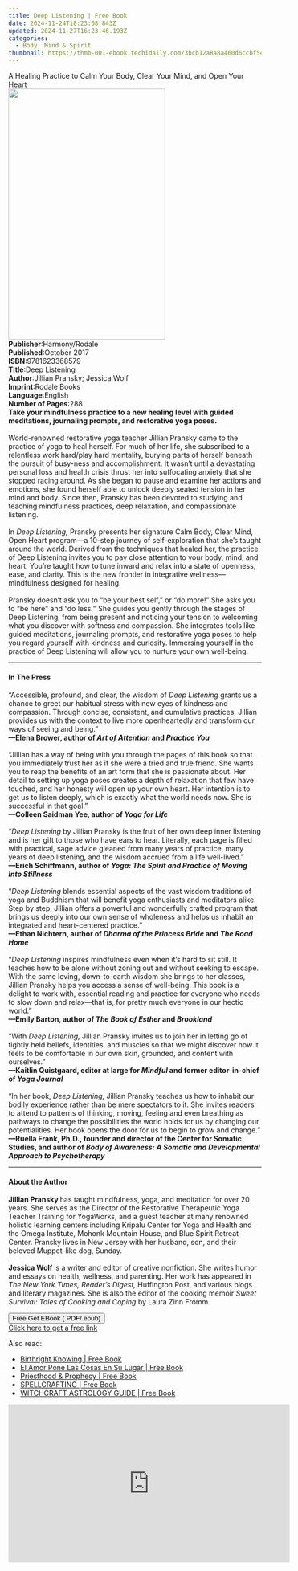 ```yaml
---
title: Deep Listening | Free Book
date: 2024-11-24T18:23:08.843Z
updated: 2024-11-27T16:23:46.193Z
categories:
  - Body, Mind & Spirit
thumbnail: https://thmb-001-ebook.techidaily.com/3bcb12a8a8a460d6ccbf5401676eb20bf8522075d4bfe16fa70df5cfb1eed691.jpg
---
```

<main id="book-container">
  <div class="flex flex-col">
    <div class="book-brief flex-1 py-6 px-4 sm:p-6 md:py-10 md:px-8">
      <!-- brief-->
      <div class="book-brief-main">
        A Healing Practice to Calm Your Body, Clear Your Mind, and Open Your
        Heart
      </div>
    </div>
    <div
      class="book-meta-info flex-1 grid gap-4 col-start-1 col-end-3 row-start-1 sm:mb-6 sm:grid-cols-4 lg:gap-6 lg:col-start-2 lg:row-end-6 lg:row-span-6 lg:mb-0"
    >
      <div
        class="book-meta-info-left place-content-center mt-4 p-4 text-sm leading-6 col-start-2 col-span-2 dark:text-slate-400"
      >
        <img
          class="w-full h-500 object-cover rounded-lg sm:h-255 sm:col-span-2 lg:col-span-full"
          src="https://img-001-ebook.techidaily.com/025c30b8cfa1e3dcaa7a85f0e47aa5d437d9dc953ed257361c8185f1705fb143.jpg"
          alt=""
          width="312"
          height="500"
        />
      </div>
      <div
        class="book-meta-info-right mt-2 col-start-1 row-start-2 col-span-3 self-center"
      >
        <!-- meta data  -->
        <div class="flex flex-col px-4 md:px-8">
          <div class="flex-1">
            <strong>Publisher</strong>:<span class="px-2">Harmony/Rodale</span>
          </div>
          <div class="flex-1">
            <strong>Published</strong>:<span class="px-2">October 2017</span>
          </div>
          <div class="flex-1">
            <strong>ISBN</strong>:<span class="px-2">9781623368579</span>
          </div>
          <div class="flex-1">
            <strong>Title</strong>:<span class="px-2">Deep Listening</span>
          </div>
          <div class="flex-1">
            <strong>Author</strong>:<span class="px-2"
              >Jillian Pransky; Jessica Wolf</span
            >
          </div>
          <div class="flex-1">
            <strong>Imprint</strong>:<span class="px-2">Rodale Books</span>
          </div>
          <div class="flex-1">
            <strong>Language</strong>:<span class="px-2">English</span>
          </div>
          <div class="flex-1">
            <strong>Number of Pages</strong>:<span class="px-2">288</span>
          </div>
        </div>
      </div>
    </div>
    <div class="book-description flex-1 py-6 px-4 sm:p-6 md:py-10 md:px-8">
      <div class="book-description-main">
        <div accordion-content="" id="description">
          <b
            >Take your mindfulness practice to a new healing level with guided
            meditations, journaling prompts, and restorative yoga poses.</b
          ><br /><br />World-renowned restorative yoga teacher Jillian Pransky
          came to the practice of yoga to heal herself. For much of her life,
          she subscribed to a relentless work hard/play hard mentality, burying
          parts of herself beneath the pursuit of busy-ness and accomplishment.
          It wasn’t until a devastating personal loss and health crisis thrust
          her into suffocating anxiety that she stopped racing around. As she
          began to pause and examine her actions and emotions, she found herself
          able to unlock deeply seated tension in her mind and body. Since then,
          Pransky has been devoted to studying and teaching mindfulness
          practices, deep relaxation, and compassionate listening.<br /><br />In&nbsp;<i
            >Deep Listening,</i
          >&nbsp;Pransky presents her signature Calm Body, Clear Mind, Open
          Heart program—a 10-step journey of self-exploration that she’s taught
          around the world. Derived from the techniques that healed her, the
          practice of Deep Listening invites you to pay close attention to your
          body, mind, and heart. You’re taught how to tune inward and relax into
          a state of openness, ease, and clarity. This is the new frontier in
          integrative wellness—mindfulness designed for healing.<br /><br />Pransky
          doesn’t ask you to “be your best self,” or “do more!” She asks you to
          “be here” and “do less<i>.</i>” She guides you gently through the
          stages of Deep Listening, from being present and noticing your tension
          to welcoming what you discover with softness and compassion. She
          integrates tools like guided meditations, journaling prompts, and
          restorative yoga poses to help you regard yourself with kindness and
          curiosity. Immersing yourself in the practice of Deep Listening will
          allow you to nurture your own well-being.
        </div>
        <div class="accordion-fader"></div>
      </div>
    </div>
    <div class="book-excerpts flex-1 py-6 px-4 sm:p-6 md:py-10 md:px-8">
      <!-- excerpts-->
      <div class="book-excerpts-main">
        <hr />
        <h4 class="placeholder placeholder-heading">
          <span>In The Press</span>
        </h4>
        <p>
          “Accessible, profound, and clear, the wisdom of
          <i>Deep Listening</i> grants us a chance to greet our habitual stress
          with new eyes of kindness and compassion. Through concise, consistent,
          and cumulative practices, Jillian provides us with the context to live
          more openheartedly and transform our ways of seeing and being.”<br /><b
            >—Elena Brower, author of <i>Art of Attention</i> and
            <i>Practice You</i></b
          ><br /><br />“Jillian has a way of being with you through the pages of
          this book so that you immediately trust her as if she were a tried and
          true friend. She wants you to reap the benefits of an art form that
          she is passionate about. Her detail to setting up yoga poses creates a
          depth of relaxation that few have touched, and her honesty will open
          up your own heart. Her intention is to get us to listen deeply, which
          is exactly what the world needs now. She is successful in that
          goal.”<br /><b>—Colleen Saidman Yee, author of <i>Yoga for Life</i></b
          ><br /><br />“<i>Deep Listening</i> by Jillian Pransky is the fruit of
          her own deep inner listening and is her gift to those who have ears to
          hear. Literally, each page is filled with practical, sage advice
          gleaned from many years of practice, many years of deep listening, and
          the wisdom accrued from a life well-lived.”<br /><b>
            —Erich Schiffmann, author of
            <i>Yoga: The Spirit and Practice of Moving Into Stillness</i></b
          ><br /><br />“<i>Deep Listening</i> blends essential aspects of the
          vast wisdom traditions of yoga and Buddhism that will benefit yoga
          enthusiasts and meditators alike. Step by step, Jillian offers a
          powerful and wonderfully crafted program that brings us deeply into
          our own sense of wholeness and helps us inhabit an integrated and
          heart-centered practice.”<br /><b
            >—Ethan Nichtern, author of <i>Dharma of the Princess Bride</i> and
            <i>The Road Home</i></b
          ><br /><br />“<i>Deep Listening </i>inspires mindfulness even when
          it’s hard to sit still. It teaches how to be alone without zoning out
          and without seeking to escape. With the same loving, down-to-earth
          wisdom she brings to her classes, Jillian Pransky helps you access a
          sense of well-being. This book is a delight to work with, essential
          reading and practice for everyone who needs to slow down and
          relax—that is, for pretty much everyone in our hectic world.” <br /><b
            >—Emily Barton, author of <i>The Book of Esther</i> and
            <i>Brookland </i></b
          ><br /><br />“With <i>Deep Listening,</i> Jillian Pransky invites us
          to join her in letting go of tightly held beliefs, identities, and
          muscles so that we might discover how it feels to be comfortable in
          our own skin, grounded, and content with ourselves.” <br /><b
            >—Kaitlin Quistgaard, editor at large for <i>Mindful</i> and former
            editor-in-chief of <i>Yoga Journal<br /><br /></i></b
          >“In her book, <i>Deep Listening, </i>Jillian Pransky teaches us how
          to inhabit our bodily experience rather than be mere spectators to it.
          She invites readers to attend to patterns of thinking, moving, feeling
          and even breathing as pathways to change the possibilities the world
          holds for us by changing our potentialities. Her book opens the door
          for us to begin to grow and change.”<br /><b
            >—Ruella Frank, Ph.D., founder and director of the Center for
            Somatic Studies, and author of
            <i
              >Body of Awareness: A Somatic and Developmental Approach to
              Psychotherapy<br /></i
          ></b>
        </p>
      </div>
    </div>
    <div class="book-about-author flex-1 py-6 px-4 sm:p-6 md:py-10 md:px-8">
      <!-- about author-->
      <div class="book-main-author-main">
        <hr />
        <h4 class="placeholder placeholder-heading">
          <span>About the Author</span>
        </h4>
        <p>
          <b>Jillian Pransky </b>has taught mindfulness, yoga, and meditation
          for over 20 years. She serves as the Director of the Restorative
          Therapeutic Yoga Teacher Training for YogaWorks, and a guest teacher
          at many renowned holistic learning centers including Kripalu Center
          for Yoga and Health and the Omega Institute, Mohonk Mountain House,
          and Blue Spirit Retreat Center. Pransky lives in New Jersey with her
          husband, son, and their beloved Muppet-like dog, Sunday.<br /><br /><b
            >Jessica Wolf </b
          >is a writer and editor of creative nonfiction. She writes humor and
          essays on health, wellness, and parenting. Her work has appeared in
          <i>The New York Times, Reader’s Digest,</i> Huffington Post, and
          various blogs and literary magazines. She is also the editor of the
          cooking memoir <i>Sweet Survival: Tales of Cooking and Coping </i>by
          Laura Zinn Fromm.
        </p>
      </div>
    </div>
    <div class="book-free-get flex-1 py-6 px-4 sm:p-6 md:py-10 md:px-8">
      <button
        id="btn-free-get"
        class="bg-blue-500 hover:bg-blue-700 text-white font-bold py-2 px-4 rounded"
      >
        Free Get EBook (.PDF/.epub)
      </button>
      <div id="countdown-display" class="px-2 text-lg mt-2"></div>
      <a
        id="free-link"
        class="hidden bg-blue-500 hover:bg-blue-700 text-white font-bold py-2 px-4 rounded"
        href="https://www.ebooks.com/en-us/book/96176854/deep-listening/jillian-pransky/"
        target="_blank"
        >Click here to get a free link</a
      >
    </div>
    <script>
      let countdownTime = 0;
      let countdownInterval = null;
      document
        .getElementById('btn-free-get')
        .addEventListener('click', startCountdown);
      function startCountdown() {
        countdownTime = new Date().getTime() + 60000 * 3;
        countdownInterval = setInterval(updateCountdown, 1000);
        document.getElementById('btn-free-get').disabled = true;
        document
          .getElementById('btn-free-get')
          .classList.add('bg-gray-500', 'cursor-not-allowed');
      }
      function updateCountdown() {
        let currentTime = new Date().getTime();
        let timeLeft = countdownTime - currentTime;
        let secondsLeft = Math.floor(timeLeft / 1000);
        document.getElementById('countdown-display').innerHTML =
          `Remaining time: ${secondsLeft} seconds.`;
        if (secondsLeft <= 0) {
          clearInterval(countdownInterval);
          document.getElementById('btn-free-get').classList.add('hidden');
          document.getElementById('free-link').classList.remove('hidden');
          document.getElementById('countdown-display').innerHTML = '';
        }
      }
    </script>
  </div>
</main>

<ins class="adsbygoogle"
      style="display:block"
      data-ad-client="ca-pub-7571918770474297"
      data-ad-slot="8358498916"
      data-ad-format="auto"
      data-full-width-responsive="true"></ins>
    

<span class="atpl-alsoreadstyle">Also read:</span>
<div><ul>
<li><a href="https://novels-ebooks.techidaily.com/211253231--birthright-knowing/"><u>Birthright Knowing | Free Book</u></a></li>
<li><a href="https://novels-ebooks.techidaily.com/211253239-9798989695805-el-amor-pone-las-cosas-en-su-lugar/"><u>El Amor Pone Las Cosas En Su Lugar | Free Book</u></a></li>
<li><a href="https://novels-ebooks.techidaily.com/211253260-9781958997482-priesthood-prophecy/"><u>Priesthood & Prophecy | Free Book</u></a></li>
<li><a href="https://novels-ebooks.techidaily.com/211253181-9783988316400-spellcrafting/"><u>SPELLCRAFTING | Free Book</u></a></li>
<li><a href="https://novels-ebooks.techidaily.com/211253203-9783988316448-witchcraft-astrology-guide/"><u>WITCHCRAFT ASTROLOGY GUIDE | Free Book</u></a></li>
</ul></div>

<!-- affiliate ads begin -->
<iframe width="560" height="315" src="https://www.youtube.com/embed/JMgRzDANfSQ?si=NDy01ntXGGOi1Uxs&autoplay=1" title="YouTube video player" frameborder="0" allow="accelerometer; autoplay; clipboard-write; encrypted-media; gyroscope; picture-in-picture; web-share" referrerpolicy="strict-origin-when-cross-origin" allowfullscreen></iframe>
<!-- affiliate ads end -->

